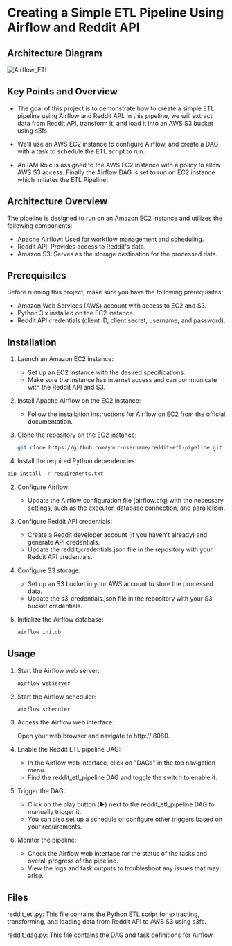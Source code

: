 # Creating a Simple ETL Pipeline Using Airflow and Reddit API


## Architecture Diagram

![Airflow_ETL](https://user-images.githubusercontent.com/100070155/231428004-992b0287-439f-49ef-b486-f56df73a552b.png)


## Key Points and Overview

+ The goal of this project is to demonstrate how to create a simple ETL pipeline using Airflow and Reddit API. In this pipeline, we will extract data from Reddit API, transform it, and load it into an AWS S3 bucket using s3fs. 

+ We'll use an AWS EC2 instance to configure Airflow, and create a DAG with a task to schedule the ETL script to run. 

+ An IAM Role is assigned to the AWS EC2 instance with a policy to allow AWS S3 access. Finally the Airflow DAG is set to run on EC2 instance which initiates the ETL Pipeline.

## Architecture Overview

The pipeline is designed to run on an Amazon EC2 instance and utilizes the following components:

+ Apache Airflow: Used for workflow management and scheduling.
+ Reddit API: Provides access to Reddit's data.
+ Amazon S3: Serves as the storage destination for the processed data.

## Prerequisites

Before running this project, make sure you have the following prerequisites:

+ Amazon Web Services (AWS) account with access to EC2 and S3.
+ Python 3.x installed on the EC2 instance.
+ Reddit API credentials (client ID, client secret, username, and password).

## Installation

1. Launch an Amazon EC2 instance:

   + Set up an EC2 instance with the desired specifications.
   + Make sure the instance has internet access and can communicate with the Reddit API and S3.

2. Install Apache Airflow on the EC2 instance:

   + Follow the installation instructions for Airflow on EC2 from the official documentation.

3. Clone the repository on the EC2 instance:

   ```bash
   git clone https://github.com/your-username/reddit-etl-pipeline.git
   ```
   
1. Install the required Python dependencies:
   
  ```bash
  pip install -r requirements.txt
  ```

2. Configure Airflow:

   + Update the Airflow configuration file (airflow.cfg) with the necessary settings, such as       the executor, database connection, and parallelism.
   
3. Configure Reddit API credentials:

   + Create a Reddit developer account (if you haven't already) and generate API credentials.
   + Update the reddit_credentials.json file in the repository with your Reddit API credentials.
     
4. Configure S3 storage:

   + Set up an S3 bucket in your AWS account to store the processed data.
   + Update the s3_credentials.json file in the repository with your S3 bucket credentials.
     
5. Initialize the Airflow database:

   ```bash
   airflow initdb
   ```

## Usage
1. Start the Airflow web server:

   ```bash
   airflow webserver
   ```
2. Start the Airflow scheduler:

   ```bash
   airflow scheduler
   ```
3. Access the Airflow web interface:

   Open your web browser and navigate to http://<EC2-instance-public-IP>:8080.

4. Enable the Reddit ETL pipeline DAG:

   + In the Airflow web interface, click on "DAGs" in the top navigation menu.
   + Find the reddit_etl_pipeline DAG and toggle the switch to enable it.
     
5. Trigger the DAG:

   + Click on the play button (▶) next to the reddit_etl_pipeline DAG to manually trigger it.
   + You can also set up a schedule or configure other triggers based on your requirements.

6. Monitor the pipeline:

   + Check the Airflow web interface for the status of the tasks and overall progress of the pipeline.
   + View the logs and task outputs to troubleshoot any issues that may arise.
     
## Files

reddit_etl.py: This file contains the Python ETL script for extracting, transforming, and loading data from Reddit API to AWS S3 using s3fs.

reddit_dag.py: This file contains the DAG and task definitions for Airflow.
